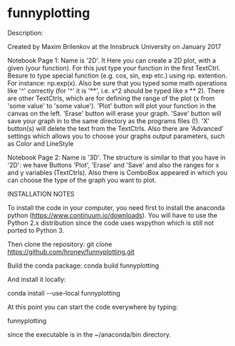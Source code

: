 # funnyplotting

Description:

Created by Maxim Brilenkov at the Innsbruck University on January 2017

Notebook Page 1: Name is '2D'. It Here you can create a 2D plot, with a given (your function). For this just type your function in the first
                 TextCtrl. Besure to type special function (e.g. cos, sin, exp etc.) using np. extention. For instance: np.exp(x). Also be sure that you typed some math operations like '^' correctly (for '^' it is '**', i.e. x^2 should be typed like x ** 2).
                 There are other TextCtrls, which are for defining the range of the plot (x from 'some value' to 'some value').
                 'Plot' button will plot your function in the canvas on the left.
                 'Erase' button will erase your graph.
                 'Save' button will save your graph in to the same directory as the programs files (!).
                 'X' button(s) will delete the text from the TextCtrls.
                 Also there are 'Advanced' settings which allows you to choose your graphs output parameters, such as Color and LineStyle

Notebook Page 2: Name is '3D'. The structure is similar to that you have in '2D': we have Buttons 'Plot', 'Erase' and 'Save' and also the
                 ranges for x and y variables (TextCtrls). Also there is ComboBox appeared in which you can choose the type of the graph 
                 you want to plot.

INSTALLATION NOTES

To install the code in your computer, you need first to install the anaconda python (https://www.continuum.io/downloads). 
You will have to use the Python 2.x distribution since the code uses wxpython which is still not ported to Python 3.

Then clone the repository: git clone https://github.com/hroney/funnyplotting.git

Build the conda package: conda build funnyplotting

And install it locally:

conda install --use-local funnyplotting

At this point you can start the code everywhere by typing:

funnyplotting

since the executable is in the ~/anaconda/bin directory.
